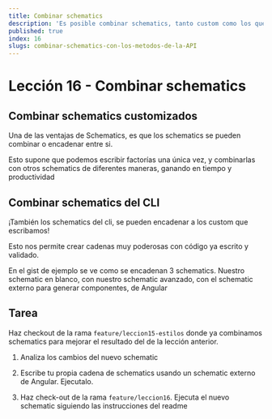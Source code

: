 ```yaml
---
title: Combinar schematics
description: 'Es posible combinar schematics, tanto custom como los que existen en el CLI '
published: true
index: 16
slugs: combinar-schematics-con-los-metodos-de-la-API
---
```


# Lección 16 - Combinar schematics

## Combinar schematics customizados

Una de las ventajas de Schematics, es que los schematics se pueden combinar o encadenar entre si. 

Esto supone que podemos escribir factorías una única vez, y combinarlas con otros schematics de diferentes maneras, ganando en tiempo y productividad

## Combinar schematics del CLI

¡También los schematics del cli, se pueden encadenar a los custom que escribamos!

Esto nos permite crear cadenas muy poderosas con código ya escrito y validado.

En el gist de ejemplo se ve como se encadenan 3 schematics. Nuestro schematic en blanco, con nuestro schematic avanzado, con el schematic externo para generar componentes, de Angular

<script src="https://gist.github.com/anfibiacreativa/b2bb69cb0bd34d95f0b328ef26b754a7.js"></script>

## Tarea 

Haz checkout de la rama `feature/leccion15-estilos` donde ya combinamos schematics para mejorar el resultado del de la lección anterior. 

1. Analiza los cambios del nuevo schematic

2. Escribe tu propia cadena de schematics usando un schematic externo de Angular. Ejecutalo.

3. Haz check-out de la rama `feature/leccion16`. Ejecuta el nuevo schematic siguiendo las instrucciones del readme
 